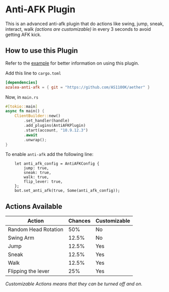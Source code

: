 # Anti-AFK Plugin

This is an advanced anti-afk plugin that do actions like swing, jump, sneak, interact, walk _(actions are customizable)_
in every 3 seconds to avoid getting AFK kick.

## How to use this Plugin
Refer to the [example](../../examples/anti-afk) for better information on using this plugin.

Add this line to `cargo.toml`
```toml
[dependencies]
azalea-anti-afk = { git = "https://github.com/AS1100K/aether" }
```

Now, in `main.rs`
```rust
#[tokio::main]
async fn main() {
    ClientBuilder::new()
        .set_handler(handle)
        .add_plugins(AntiAFKPlugin)
        .start(account, "10.9.12.3")
        .await
        .unwrap();
}
```

To enable `anti-afk` add the following line:
```
    let anti_afk_config = AntiAFKConfig {
        jump: true,
        sneak: true,
        walk: true,
        flip_lever: true,
    };
    bot.set_anti_afk(true, Some(anti_afk_config));
```

## Actions Available
| Action               | Chances | Customizable |
|----------------------|---------|--------------|
| Random Head Rotation | 50%     | No           |
| Swing Arm            | 12.5%   | No           |
| Jump                 | 12.5%   | Yes          |
| Sneak                | 12.5%   | Yes          |
| Walk                 | 12.5%   | Yes          |
| Flipping the lever   | 25%     | Yes          |

_Customizable Actions means that they can be turned off and on._